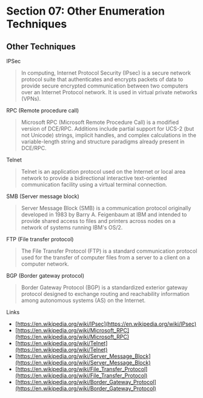 # Section 07: Other Enumeration Techniques

## Other Techniques
IPSec
> In computing, Internet Protocol Security (IPsec) is a secure network protocol suite that authenticates and encrypts packets of data to provide secure encrypted communication between two computers over an Internet Protocol network.
> It is used in virtual private networks (VPNs).

RPC (Remote procedure call)
> Microsoft RPC (Microsoft Remote Procedure Call) is a modified version of DCE/RPC.
> Additions include partial support for UCS-2 (but not Unicode) strings, implicit handles, and complex calculations in the variable-length string and structure paradigms already present in DCE/RPC.

Telnet
> Telnet is an application protocol used on the Internet or local area network to provide a bidirectional interactive text-oriented communication facility using a virtual terminal connection.

SMB (Server message block)
> Server Message Block (SMB) is a communication protocol originally developed in 1983 by Barry A.
> Feigenbaum at IBM and intended to provide shared access to files and printers across nodes on a network of systems running IBM's OS/2.
 
FTP (File transfer protocol)
> The File Transfer Protocol (FTP) is a standard communication protocol used for the transfer of computer files from a server to a client on a computer network.

BGP (Border gateway protocol)
> Border Gateway Protocol (BGP) is a standardized exterior gateway protocol designed to exchange routing and reachability information among autonomous systems (AS) on the Internet.

Links
- [https://en.wikipedia.org/wiki/IPsec](https://en.wikipedia.org/wiki/IPsec)
- [https://en.wikipedia.org/wiki/Microsoft_RPC](https://en.wikipedia.org/wiki/Microsoft_RPC)
- [https://en.wikipedia.org/wiki/Telnet](https://en.wikipedia.org/wiki/Telnet)
- [https://en.wikipedia.org/wiki/Server_Message_Block](https://en.wikipedia.org/wiki/Server_Message_Block)
- [https://en.wikipedia.org/wiki/File_Transfer_Protocol](https://en.wikipedia.org/wiki/File_Transfer_Protocol)
- [https://en.wikipedia.org/wiki/Border_Gateway_Protocol](https://en.wikipedia.org/wiki/Border_Gateway_Protocol)